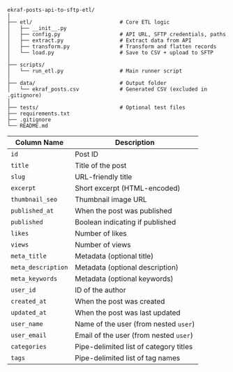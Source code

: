 ```
ekraf-posts-api-to-sftp-etl/
│
├── etl/                            # Core ETL logic
│   ├── __init__.py
│   ├── config.py                   # API URL, SFTP credentials, paths
│   ├── extract.py                  # Extract data from API
│   ├── transform.py                # Transform and flatten records
│   └── load.py                     # Save to CSV + upload to SFTP
│
├── scripts/
│   └── run_etl.py                  # Main runner script
│
├── data/                           # Output folder
│   └── ekraf_posts.csv             # Generated CSV (excluded in .gitignore)
│
├── tests/                          # Optional test files
├── requirements.txt
├── .gitignore
└── README.md
```

| Column Name        | Description                            |
| ------------------ | -------------------------------------- |
| `id`               | Post ID                                |
| `title`            | Title of the post                      |
| `slug`             | URL-friendly title                     |
| `excerpt`          | Short excerpt (HTML-encoded)           |
| `thumbnail_seo`    | Thumbnail image URL                    |
| `published_at`     | When the post was published            |
| `published`        | Boolean indicating if published        |
| `likes`            | Number of likes                        |
| `views`            | Number of views                        |
| `meta_title`       | Metadata (optional title)              |
| `meta_description` | Metadata (optional description)        |
| `meta_keywords`    | Metadata (optional keywords)           |
| `user_id`          | ID of the author                       |
| `created_at`       | When the post was created              |
| `updated_at`       | When the post was last updated         |
| `user_name`        | Name of the user (from nested `user`)  |
| `user_email`       | Email of the user (from nested `user`) |
| `categories`       | Pipe-delimited list of category titles |
| `tags`             | Pipe-delimited list of tag names       |
